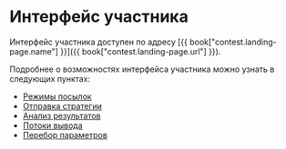 # Интерфейс участника

Интерфейс участника доступен по адресу [{{ book["contest.landing-page.name"] }}]({{ book["contest.landing-page.url"] }}).

Подробнее о возможностях интерфейса участника можно узнать в следующих пунктах:
  - [Режимы посылок](modes.md)  
  - [Отправка стратегии](submit.md)
  - [Анализ результатов](analysis/README.md)
  - [Потоки вывода](output.md)
  - [Перебор параметров](params.md)
